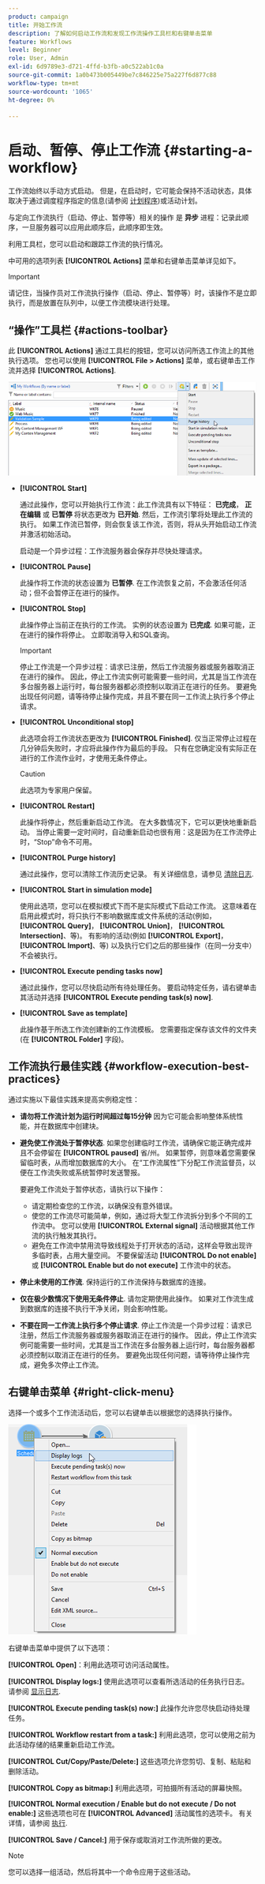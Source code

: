 ```yaml
---
product: campaign
title: 开始工作流
description: 了解如何启动工作流和发现工作流操作工具栏和右键单击菜单
feature: Workflows
level: Beginner
role: User, Admin
exl-id: 6d9789e3-d721-4ffd-b3fb-a0c522ab1c0a
source-git-commit: 1a0b473b005449be7c846225e75a227f6d877c88
workflow-type: tm+mt
source-wordcount: '1065'
ht-degree: 0%

---
```


# 启动、暂停、停止工作流 {#starting-a-workflow}

工作流始终以手动方式启动。 但是，在启动时，它可能会保持不活动状态，具体取决于通过调度程序指定的信息(请参阅 [计划程序](scheduler.md))或活动计划。

与定向工作流执行（启动、停止、暂停等）相关的操作 是 **异步** 进程：记录此顺序，一旦服务器可以应用此顺序后，此顺序即生效。

利用工具栏，您可以启动和跟踪工作流的执行情况。

中可用的选项列表 **[!UICONTROL Actions]** 菜单和右键单击菜单详见如下。

>[!IMPORTANT]
>
>请记住，当操作员对工作流执行操作（启动、停止、暂停等）时，该操作不是立即执行，而是放置在队列中，以便工作流模块进行处理。

## “操作”工具栏 {#actions-toolbar}

此 **[!UICONTROL Actions]** 通过工具栏的按钮，您可以访问所选工作流上的其他执行选项。 您也可以使用 **[!UICONTROL File > Actions]** 菜单，或右键单击工作流并选择 **[!UICONTROL Actions]**.

![](assets/purge_historique.png)

* **[!UICONTROL Start]**

  通过此操作，您可以开始执行工作流：此工作流具有以下特征： **已完成**， **正在编辑** 或 **已暂停** 将状态更改为 **已开始**. 然后，工作流引擎将处理此工作流的执行。 如果工作流已暂停，则会恢复该工作流，否则，将从头开始启动工作流并激活初始活动。

  启动是一个异步过程：工作流服务器会保存并尽快处理请求。

* **[!UICONTROL Pause]**

  此操作将工作流的状态设置为 **已暂停**. 在工作流恢复之前，不会激活任何活动；但不会暂停正在进行的操作。

* **[!UICONTROL Stop]**

  此操作停止当前正在执行的工作流。 实例的状态设置为 **已完成**. 如果可能，正在进行的操作将停止。 立即取消导入和SQL查询。

  >[!IMPORTANT]
  >
  >停止工作流是一个异步过程：请求已注册，然后工作流服务器或服务器取消正在进行的操作。 因此，停止工作流实例可能需要一些时间，尤其是当工作流在多台服务器上运行时，每台服务器都必须控制以取消正在进行的任务。 要避免出现任何问题，请等待停止操作完成，并且不要在同一工作流上执行多个停止请求。

* **[!UICONTROL Unconditional stop]**

  此选项会将工作流状态更改为 **[!UICONTROL Finished]**. 仅当正常停止过程在几分钟后失败时，才应将此操作作为最后的手段。 只有在您确定没有实际正在进行的工作流作业时，才使用无条件停止。

  >[!CAUTION]
  >
  >此选项为专家用户保留。

* **[!UICONTROL Restart]**

  此操作将停止，然后重新启动工作流。 在大多数情况下，它可以更快地重新启动。 当停止需要一定时间时，自动重新启动也很有用：这是因为在工作流停止时，“Stop”命令不可用。

* **[!UICONTROL Purge history]**

  通过此操作，您可以清除工作流历史记录。 有关详细信息，请参见 [清除日志](monitor-workflow-execution.md#purging-the-logs).

* **[!UICONTROL Start in simulation mode]**

  使用此选项，您可以在模拟模式下而不是实际模式下启动工作流。 这意味着在启用此模式时，将只执行不影响数据库或文件系统的活动(例如， **[!UICONTROL Query]**， **[!UICONTROL Union]**， **[!UICONTROL Intersection]**、等)。 有影响的活动(例如 **[!UICONTROL Export]**， **[!UICONTROL Import]**、等) 以及执行它们之后的那些操作（在同一分支中）不会被执行。

* **[!UICONTROL Execute pending tasks now]**

  通过此操作，您可以尽快启动所有待处理任务。 要启动特定任务，请右键单击其活动并选择 **[!UICONTROL Execute pending task(s) now]**.


* **[!UICONTROL Save as template]**

  此操作基于所选工作流创建新的工作流模板。 您需要指定保存该文件的文件夹(在 **[!UICONTROL Folder]** 字段)。


## 工作流执行最佳实践 {#workflow-execution-best-practices}

通过实施以下最佳实践来提高实例稳定性：

* **请勿将工作流计划为运行时间超过每15分钟** 因为它可能会影响整体系统性能，并在数据库中创建块。

* **避免使工作流处于暂停状态**. 如果您创建临时工作流，请确保它能正确完成并且不会停留在 **[!UICONTROL paused]** 省/州。 如果暂停，则意味着您需要保留临时表，从而增加数据库的大小。 在“工作流属性”下分配工作流监督员，以便在工作流失败或系统暂停时发送警报。

  要避免工作流处于暂停状态，请执行以下操作：

   * 请定期检查您的工作流，以确保没有意外错误。
   * 使您的工作流尽可能简单，例如，通过将大型工作流拆分到多个不同的工作流中。 您可以使用 **[!UICONTROL External signal]** 活动根据其他工作流的执行触发其执行。
   * 避免在工作流中禁用流导致线程处于打开状态的活动，这样会导致出现许多临时表，占用大量空间。 不要保留活动 **[!UICONTROL Do not enable]** 或 **[!UICONTROL Enable but do not execute]** 工作流中的状态。

* **停止未使用的工作流**. 保持运行的工作流保持与数据库的连接。

* **仅在极少数情况下使用无条件停止**. 请勿定期使用此操作。 如果对工作流生成到数据库的连接不执行干净关闭，则会影响性能。

* **不要在同一工作流上执行多个停止请求**. 停止工作流是一个异步过程：请求已注册，然后工作流服务器或服务器取消正在进行的操作。 因此，停止工作流实例可能需要一些时间，尤其是当工作流在多台服务器上运行时，每台服务器都必须控制以取消正在进行的任务。 要避免出现任何问题，请等待停止操作完成，避免多次停止工作流。

## 右键单击菜单 {#right-click-menu}

选择一个或多个工作流活动后，您可以右键单击以根据您的选择执行操作。

![](assets/contextual_menu.png)

右键单击菜单中提供了以下选项：

**[!UICONTROL Open]**：利用此选项可访问活动属性。

**[!UICONTROL Display logs:]** 使用此选项可以查看所选活动的任务执行日志。 请参阅 [显示日志](monitor-workflow-execution.md#displaying-logs).

**[!UICONTROL Execute pending task(s) now:]** 此操作允许您尽快启动待处理任务。

**[!UICONTROL Workflow restart from a task:]** 利用此选项，您可以使用之前为此活动存储的结果重新启动工作流。

**[!UICONTROL Cut/Copy/Paste/Delete:]** 这些选项允许您剪切、复制、粘贴和删除活动。

**[!UICONTROL Copy as bitmap:]** 利用此选项，可拍摄所有活动的屏幕快照。

**[!UICONTROL Normal execution / Enable but do not execute / Do not enable:]** 这些选项也可在 **[!UICONTROL Advanced]** 活动属性的选项卡。 有关详情，请参阅 [执行](advanced-parameters.md#execution).

**[!UICONTROL Save / Cancel:]** 用于保存或取消对工作流所做的更改。

>[!NOTE]
>
>您可以选择一组活动，然后将其中一个命令应用于这些活动。

